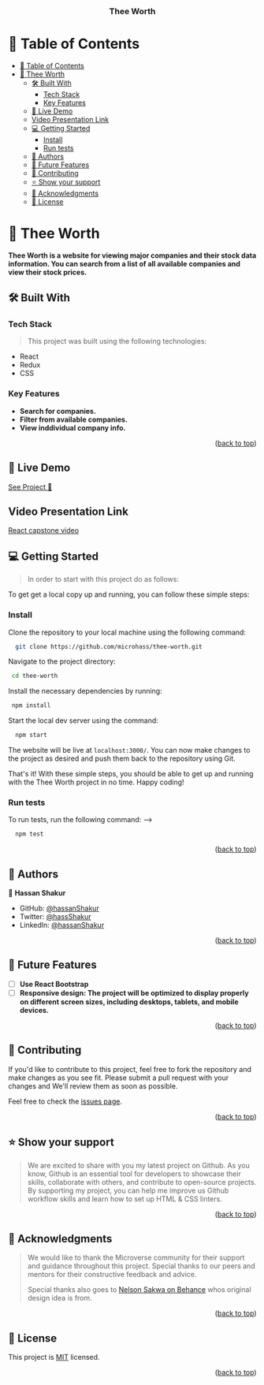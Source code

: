 <a name="readme-top"></a>

<div align="center">
  <br/>

  <h3><b>Thee Worth</b></h3>

</div>

# 📗 Table of Contents

- [📗 Table of Contents](#-table-of-contents)
- [📖 Thee Worth](#-thee-worth)
  - [🛠 Built With ](#-built-with-)
    - [Tech Stack ](#tech-stack-)
    - [Key Features ](#key-features-)
  - [🚀 Live Demo ](#-live-demo-)
  - [Video Presentation Link](#video-presentation-link)
  - [💻 Getting Started ](#-getting-started-)
    - [Install](#install)
    - [Run tests](#run-tests)
  - [👥 Authors ](#-authors-)
  - [🔭 Future Features ](#-future-features-)
  - [🤝 Contributing ](#-contributing-)
  - [⭐️ Show your support ](#️-show-your-support-)
  - [🙏 Acknowledgments ](#-acknowledgments-)
  - [📝 License ](#-license-)

<!-- PROJECT DESCRIPTION -->

# 📖 Thee Worth<a name="about-project"></a>

**Thee Worth is a website for viewing major companies and their stock data information. You can search from a list of all available companies and view their stock prices.**

## 🛠 Built With <a name="built-with"></a>

### Tech Stack <a name="tech-stack"></a>

> This project was built using the following technologies:

- React
- Redux
- CSS

<!-- Features -->

### Key Features <a name="key-features"></a>

- **Search for companies.**
- **Filter from available companies.**
- **View inddividual company info.**

<p align="right">(<a href="#readme-top">back to top</a>)</p>

## 🚀 Live Demo <a name="live-demo"></a>

<a href="https://thee-worth.netlify.app/"> See Project 🚀 </a>

## Video Presentation Link

<a href="https://drive.google.com/file/d/1fZugim9afO_zmPtAEazxJr7Ss5hLzbgm/view?usp=sharing"> React capstone video </a>
<!-- GETTING STARTED -->

## 💻 Getting Started <a name="getting-started"></a>

> In order to start with this project do as follows:

To get get a local copy up and running, you can follow these simple steps:

### Install

Clone the repository to your local machine using the following command:

```sh
  git clone https://github.com/microhass/thee-worth.git
```

Navigate to the project directory:

```sh
 cd thee-worth
```

Install the necessary dependencies by running:

```sh
 npm install
```

Start the local dev server using the command:

```sh
  npm start
```

The website will be live at `localhost:3000/`. You can now make changes to the project as desired and push them back to the repository using Git.

That's it! With these simple steps, you should be able to get up and running with the Thee Worth project in no time. Happy coding!

### Run tests

To run tests, run the following command: -->

```sh
  npm test
```

<p align="right">(<a href="#readme-top">back to top</a>)</p>

<!-- AUTHORS -->

## 👥 Authors <a name="authors"></a>

<!-- > Mention all of the collaborators of this project. -->

👤 **Hassan Shakur**

- GitHub: [@hassanShakur](https://github.com/hassanShakur)
- Twitter: [@hassShakur](https://twitter.com/hassShakur)
- LinkedIn: [@hassanShakur](https://www.linkedin.com/in/hassanShakur)

<p align="right">(<a href="#readme-top">back to top</a>)</p>

<!-- FUTURE FEATURES -->

## 🔭 Future Features <a name="future-features"></a>

<!-- > Describe 1 - 3 features you will add to the project. -->

- [ ] **Use React Bootstrap**
- [ ] **Responsive design: The project will be optimized to display properly on different screen sizes, including desktops, tablets, and mobile devices.**

<p align="right">(<a href="#readme-top">back to top</a>)</p>

<!-- CONTRIBUTING -->

## 🤝 Contributing <a name="contributing"></a>

If you'd like to contribute to this project, feel free to fork the repository and make changes as you see fit. Please submit a pull request with your changes and We'll review them as soon as possible.

Feel free to check the [issues page](../../issues/).

<p align="right">(<a href="#readme-top">back to top</a>)</p>

<!-- SUPPORT -->

## ⭐️ Show your support <a name="support"></a>

> We are excited to share with you my latest project on Github. As you know, Github is an essential tool for developers to showcase their skills, collaborate with others, and contribute to open-source projects. By supporting my project, you can help me improve us Github workflow skills and learn how to set up HTML & CSS linters.

<p align="right">(<a href="#readme-top">back to top</a>)</p>

<!-- ACKNOWLEDGEMENTS -->

## 🙏 Acknowledgments <a name="acknowledgements"></a>

> We would like to thank the Microverse community for their support and guidance throughout this project. Special thanks to our peers and mentors for their constructive feedback and advice.
>
> Special thanks also goes to [Nelson Sakwa on Behance](https://www.behance.net/sakwadesignstudio) whos original design idea is from.

<p align="right">(<a href="#readme-top">back to top</a>)</p>

<!-- FAQ (optional) -->

## 📝 License <a name="license"></a>

This project is [MIT](MIT.md) licensed.

<p align="right">(<a href="#readme-top">back to top</a>)</p>

